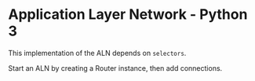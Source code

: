 # Application Layer Network - Python 3

This implementation of the ALN depends on `selectors`. 

Start an ALN by creating a Router instance, then add connections.
